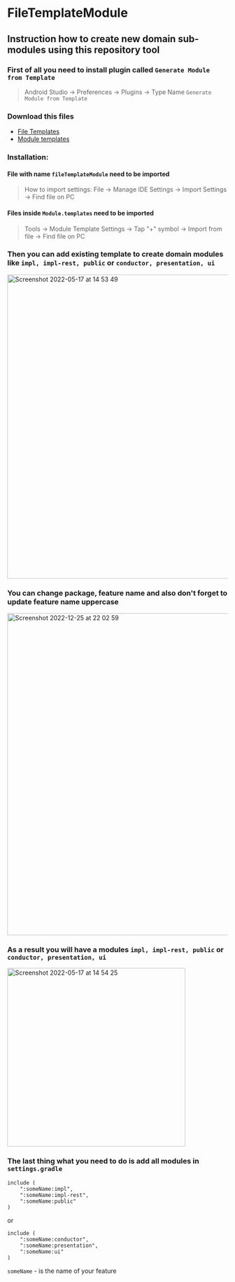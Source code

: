 # FileTemplateModule
## Instruction how to create new domain sub-modules using this repository tool

### First of all you need to install plugin called ```Generate Module from Template```
> Android Studio -> Preferences -> Plugins -> Type Name ```Generate Module from Template```

### Download this files 
* [File Templates](https://github.com/PanVova/FileTemplateModule/files/10300684/fileTemplateModule.zip)
* [Module templates](https://github.com/PanVova/FileTemplateModule/files/10300575/Module.templates.zip)

### Installation:
 #### File with name `fileTemplateModule` need to be imported
> How to import settings: File -> Manage IDE Settings -> Import Settings -> Find file on PC
 #### Files inside `Module.templates` need to be imported
> Tools -> Module Template Settings -> Tap "+" symbol -> Import from file -> Find file on PC


### Then you can add existing template to create domain modules like ```impl, impl-rest, public``` or ```conductor, presentation, ui```
<img width="693" alt="Screenshot 2022-05-17 at 14 53 49" src="https://user-images.githubusercontent.com/37262034/168806063-dafbc377-fb51-4def-ba68-29f068e5ef57.png">

### You can change package, feature name and also don't forget to update feature name uppercase
<img width="734" alt="Screenshot 2022-12-25 at 22 02 59" src="https://user-images.githubusercontent.com/37262034/209480648-a234de4b-1929-4d7d-a047-34e4077409fc.png">

### As a result you will have a modules ```impl, impl-rest, public``` or ```conductor, presentation, ui```

<img width="407" alt="Screenshot 2022-05-17 at 14 54 25" src="https://user-images.githubusercontent.com/37262034/168806108-f82428cd-d9ec-4b2b-a29b-e50bd162fccb.png">

### The last thing what you need to do is add all modules in ```settings.gradle``` 

```
include (
    ":someName:impl",
    ":someName:impl-rest",
    ":someName:public"
)
```
or
```
include (
    ":someName:conductor",
    ":someName:presentation",
    ":someName:ui"
)
```
```someName``` - is the name of your feature
